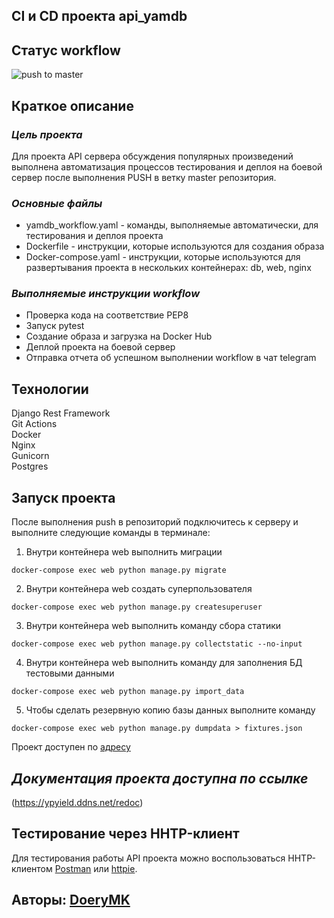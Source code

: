 ## CI и CD проекта api_yamdb

## **Статус workflow**
![push to master](https://github.com/DoeryMK/yamdb_final/actions/workflows/yamdb_workflow.yml/badge.svg?event=push)

## **Краткое описание**
### _Цель проекта_
Для проекта API сервера обсуждения популярных произведений выполнена автоматизация процессов тестирования и деплоя на боевой сервер после выполнения PUSH в ветку master репозитория. 

### _Основные файлы_  
- yamdb_workflow.yaml - команды, выполняемые автоматически, для тестирования и деплоя проекта  
- Dockerfile - инструкции, которые используются для создания образа  
- Docker-compose.yaml - инструкции, которые используются для развертывания проекта в нескольких контейнерах: db, web, nginx  

### _Выполняемые инструкции workflow_
- Проверка кода на соответствие PEP8  
- Запуск pytest  
- Создание образа и загрузка на Docker Hub  
- Деплой проекта на боевой сервер  
- Отправка отчета об успешном выполнении workflow в чат telegram

## **Технологии**
Django Rest Framework  
Git Actions  
Docker  
Nginx  
Gunicorn  
Postgres  

## **Запуск проекта**
После выполнения push в репозиторий подключитесь к серверу и выполните следующие команды в терминале:

1. Внутри контейнера web выполнить миграции
```
docker-compose exec web python manage.py migrate
```
2. Внутри контейнера web создать суперпользователя
```
docker-compose exec web python manage.py createsuperuser
```
3. Внутри контейнера web выполнить команду сбора статики
```
docker-compose exec web python manage.py collectstatic --no-input 
```
4. Внутри контейнера web выполнить команду для заполнения БД тестовыми данными
```
docker-compose exec web python manage.py import_data
```
5. Чтобы сделать резервную копию базы данных выполните команду
```
docker-compose exec web python manage.py dumpdata > fixtures.json
```

Проект доступен по [адресу](https://ypyield.ddns.net/)

## _Документация проекта доступна по ссылке_ 
(https://ypyield.ddns.net/redoc) 

## **Тестирование через HHTP-клиент**
Для тестирования работы API проекта можно воспользоваться HHTP-клиентом [Postman](https://www.postman.com) или [httpie](https://httpie.io). 

## Авторы: [DoeryMK](https://github.com/DoeryMK) 